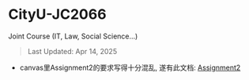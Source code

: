 # CityU-JC2066
Joint Course (IT, Law, Social Science...)
> Last Updated: Apr 14, 2025

- canvas里Assignment2的要求写得十分混乱, 遂有此文档: [Assignment2]()
